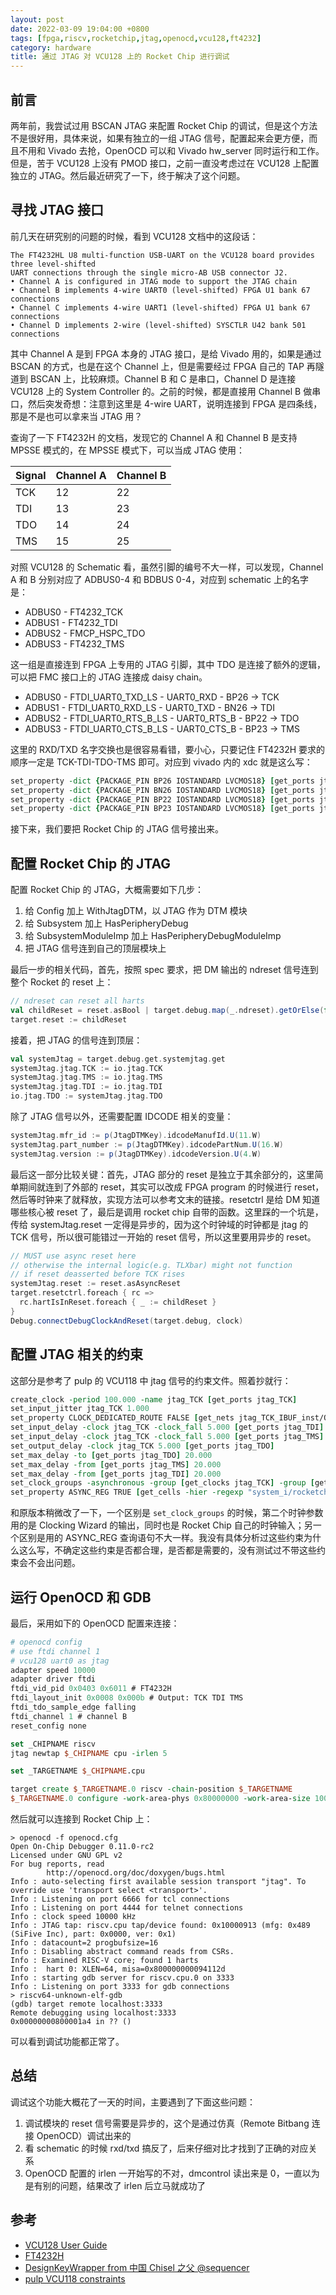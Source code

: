 ```yaml
---
layout: post
date: 2022-03-09 19:04:00 +0800
tags: [fpga,riscv,rocketchip,jtag,openocd,vcu128,ft4232]
category: hardware
title: 通过 JTAG 对 VCU128 上的 Rocket Chip 进行调试
---
```


## 前言

两年前，我尝试过用 BSCAN JTAG 来配置 Rocket Chip 的调试，但是这个方法不是很好用，具体来说，如果有独立的一组 JTAG 信号，配置起来会更方便，而且不用和 Vivado 去抢，OpenOCD 可以和 Vivado hw_server 同时运行和工作。但是，苦于 VCU128 上没有 PMOD 接口，之前一直没考虑过在 VCU128 上配置独立的 JTAG。然后最近研究了一下，终于解决了这个问题。

## 寻找 JTAG 接口

前几天在研究别的问题的时候，看到 VCU128 文档中的这段话：

    The FT4232HL U8 multi-function USB-UART on the VCU128 board provides three level-shifted
    UART connections through the single micro-AB USB connector J2.
    • Channel A is configured in JTAG mode to support the JTAG chain
    • Channel B implements 4-wire UART0 (level-shifted) FPGA U1 bank 67 connections
    • Channel C implements 4-wire UART1 (level-shifted) FPGA U1 bank 67 connections
    • Channel D implements 2-wire (level-shifted) SYSCTLR U42 bank 501 connections

其中 Channel A 是到 FPGA 本身的 JTAG 接口，是给 Vivado 用的，如果是通过 BSCAN 的方式，也是在这个 Channel 上，但是需要经过 FPGA 自己的 TAP 再隧道到 BSCAN 上，比较麻烦。Channel B 和 C 是串口，Channel D 是连接 VCU128 上的 System Controller 的。之前的时候，都是直接用 Channel B 做串口，然后突发奇想：注意到这里是 4-wire UART，说明连接到 FPGA 是四条线，那是不是也可以拿来当 JTAG 用？

查询了一下 FT4232H 的文档，发现它的 Channel A 和 Channel B 是支持 MPSSE 模式的，在 MPSSE 模式下，可以当成 JTAG 使用：

| Signal | Channel A | Channel B |
| ------ | --------- | --------- |
| TCK    | 12        | 22        |
| TDI    | 13        | 23        |
| TDO    | 14        | 24        |
| TMS    | 15        | 25        |

对照 VCU128 的 Schematic 看，虽然引脚的编号不大一样，可以发现，Channel A 和 B 分别对应了 ADBUS0-4 和 BDBUS 0-4，对应到 schematic 上的名字是：

- ADBUS0 - FT4232_TCK
- ADBUS1 - FT4232_TDI
- ADBUS2 - FMCP_HSPC_TDO
- ADBUS3 - FT4232_TMS

这一组是直接连到 FPGA 上专用的 JTAG 引脚，其中 TDO 是连接了额外的逻辑，可以把 FMC 接口上的 JTAG 连接成 daisy chain。

- ADBUS0 - FTDI_UART0_TXD_LS - UART0_RXD - BP26 -> TCK
- ADBUS1 - FTDI_UART0_RXD_LS - UART0_TXD - BN26 -> TDI
- ADBUS2 - FTDI_UART0_RTS_B_LS - UART0_RTS_B - BP22 -> TDO
- ADBUS3 - FTDI_UART0_CTS_B_LS - UART0_CTS_B - BP23 -> TMS

这里的 RXD/TXD 名字交换也是很容易看错，要小心，只要记住 FT4232H 要求的顺序一定是 TCK-TDI-TDO-TMS 即可。对应到 vivado 内的 xdc 就是这么写：

```tcl
set_property -dict {PACKAGE_PIN BP26 IOSTANDARD LVCMOS18} [get_ports jtag_TCK]
set_property -dict {PACKAGE_PIN BN26 IOSTANDARD LVCMOS18} [get_ports jtag_TDI]
set_property -dict {PACKAGE_PIN BP22 IOSTANDARD LVCMOS18} [get_ports jtag_TDO]
set_property -dict {PACKAGE_PIN BP23 IOSTANDARD LVCMOS18} [get_ports jtag_TMS]
```

接下来，我们要把 Rocket Chip 的 JTAG 信号接出来。

## 配置 Rocket Chip 的 JTAG

配置 Rocket Chip 的 JTAG，大概需要如下几步：

1. 给 Config 加上 WithJtagDTM，以 JTAG 作为 DTM 模块
2. 给 Subsystem 加上 HasPeripheryDebug
3. 给 SubsystemModuleImp 加上 HasPeripheryDebugModuleImp
4. 把 JTAG 信号连到自己的顶层模块上

最后一步的相关代码，首先，按照 spec 要求，把 DM 输出的 ndreset 信号连到整个 Rocket 的 reset 上：

```scala
// ndreset can reset all harts
val childReset = reset.asBool | target.debug.map(_.ndreset).getOrElse(false.B)
target.reset := childReset
```

接着，把 JTAG 的信号连到顶层：

```scala
val systemJtag = target.debug.get.systemjtag.get
systemJtag.jtag.TCK := io.jtag.TCK
systemJtag.jtag.TMS := io.jtag.TMS
systemJtag.jtag.TDI := io.jtag.TDI
io.jtag.TDO := systemJtag.jtag.TDO
```

除了 JTAG 信号以外，还需要配置 IDCODE 相关的变量：

```scala
systemJtag.mfr_id := p(JtagDTMKey).idcodeManufId.U(11.W)
systemJtag.part_number := p(JtagDTMKey).idcodePartNum.U(16.W)
systemJtag.version := p(JtagDTMKey).idcodeVersion.U(4.W)
```

最后这一部分比较关键：首先，JTAG 部分的 reset 是独立于其余部分的，这里简单期间就连到了外部的 reset，其实可以改成 FPGA program 的时候进行 reset，然后等时钟来了就释放，实现方法可以参考文末的链接。resetctrl 是给 DM 知道哪些核心被 reset 了，最后是调用 rocket chip 自带的函数。这里踩的一个坑是，传给 systemJtag.reset 一定得是异步的，因为这个时钟域的时钟都是 jtag 的 TCK 信号，所以很可能错过一开始的 reset 信号，所以这里要用异步的 reset。

```scala
// MUST use async reset here
// otherwise the internal logic(e.g. TLXbar) might not function
// if reset deasserted before TCK rises
systemJtag.reset := reset.asAsyncReset
target.resetctrl.foreach { rc =>
  rc.hartIsInReset.foreach { _ := childReset }
}
Debug.connectDebugClockAndReset(target.debug, clock)
```

## 配置 JTAG 相关的约束

这部分是参考了 pulp 的 VCU118 中 jtag 信号的约束文件。照着抄就行：

```tcl
create_clock -period 100.000 -name jtag_TCK [get_ports jtag_TCK]
set_input_jitter jtag_TCK 1.000
set_property CLOCK_DEDICATED_ROUTE FALSE [get_nets jtag_TCK_IBUF_inst/O]
set_input_delay -clock jtag_TCK -clock_fall 5.000 [get_ports jtag_TDI]
set_input_delay -clock jtag_TCK -clock_fall 5.000 [get_ports jtag_TMS]
set_output_delay -clock jtag_TCK 5.000 [get_ports jtag_TDO]
set_max_delay -to [get_ports jtag_TDO] 20.000
set_max_delay -from [get_ports jtag_TMS] 20.000
set_max_delay -from [get_ports jtag_TDI] 20.000
set_clock_groups -asynchronous -group [get_clocks jtag_TCK] -group [get_clocks -of_objects [get_pins system_i/clk_wiz_0/inst/mmcme4_adv_inst/CLKOUT1]]
set_property ASYNC_REG TRUE [get_cells -hier -regexp "system_i/rocketchip_wrapper_0/.*/cdc_reg_reg.*"]
```

和原版本稍微改了一下，一个区别是 `set_clock_groups` 的时候，第二个时钟参数用的是 Clocking Wizard 的输出，同时也是 Rocket Chip 自己的时钟输入；另一个区别是用的 ASYNC_REG 查询语句不大一样。我没有具体分析过这些约束为什么这么写，不确定这些约束是否都合理，是否都是需要的，没有测试过不带这些约束会不会出问题。

## 运行 OpenOCD 和 GDB

最后，采用如下的 OpenOCD 配置来连接：

```tcl
# openocd config
# use ftdi channel 1
# vcu128 uart0 as jtag
adapter speed 10000
adapter driver ftdi
ftdi_vid_pid 0x0403 0x6011 # FT4232H
ftdi_layout_init 0x0008 0x000b # Output: TCK TDI TMS
ftdi_tdo_sample_edge falling
ftdi_channel 1 # channel B
reset_config none

set _CHIPNAME riscv
jtag newtap $_CHIPNAME cpu -irlen 5

set _TARGETNAME $_CHIPNAME.cpu

target create $_TARGETNAME.0 riscv -chain-position $_TARGETNAME
$_TARGETNAME.0 configure -work-area-phys 0x80000000 -work-area-size 10000 -work-area-backup 1
```

然后就可以连接到 Rocket Chip 上：

```shell
> openocd -f openocd.cfg
Open On-Chip Debugger 0.11.0-rc2
Licensed under GNU GPL v2
For bug reports, read
        http://openocd.org/doc/doxygen/bugs.html
Info : auto-selecting first available session transport "jtag". To override use 'transport select <transport>'.
Info : Listening on port 6666 for tcl connections
Info : Listening on port 4444 for telnet connections
Info : clock speed 10000 kHz
Info : JTAG tap: riscv.cpu tap/device found: 0x10000913 (mfg: 0x489 (SiFive Inc), part: 0x0000, ver: 0x1)
Info : datacount=2 progbufsize=16
Info : Disabling abstract command reads from CSRs.
Info : Examined RISC-V core; found 1 harts
Info :  hart 0: XLEN=64, misa=0x800000000094112d
Info : starting gdb server for riscv.cpu.0 on 3333
Info : Listening on port 3333 for gdb connections
> riscv64-unknown-elf-gdb
(gdb) target remote localhost:3333
Remote debugging using localhost:3333
0x00000000800001a4 in ?? ()
```

可以看到调试功能都正常了。

## 总结

调试这个功能大概花了一天的时间，主要遇到了下面这些问题：

1. 调试模块的 reset 信号需要是异步的，这个是通过仿真（Remote Bitbang 连接 OpenOCD）调试出来的
2. 看 schematic 的时候 rxd/txd 搞反了，后来仔细对比才找到了正确的对应关系
3. OpenOCD 配置的 irlen 一开始写的不对，dmcontrol 读出来是 0，一直以为是有别的问题，结果改了 irlen 后立马就成功了

## 参考

- [VCU128 User Guide](https://www.xilinx.com/support/documentation/boards_and_kits/vcu128/ug1302-vcu128-eval-bd.pdf)
- [FT4232H](https://ftdichip.com/wp-content/uploads/2020/08/DS_FT4232H.pdf)
- [DesignKeyWrapper from 中国 Chisel 之父 @sequencer](https://github.com/sequencer/rocket-doc/blob/e55f7af549c5859b3c8f5a52c81c4c802153ed60/sanitytests/vcu118/src/DesignKeyWrapper.scala)
- [pulp VCU118 constraints](https://github.com/pulp-platform/pulp/blob/770b4e1d69baf7daceaadcb301ba7212a4310577/fpga/pulp-vcu118/constraints/vcu118.xdc)